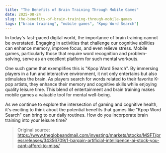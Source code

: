 ```yaml
---
title: "The Benefits of Brain Training Through Mobile Games"
date: 2025-08-24
slug: the-benefits-of-brain-training-through-mobile-games
tags: ["brain training", "mobile games", "Kpop Word Search"]
---
```


In today's fast-paced digital world, the importance of brain training cannot be overstated. Engaging in activities that challenge our cognitive abilities can enhance memory, improve focus, and even relieve stress. Mobile games, particularly those that require word recognition and problem-solving, serve as an excellent platform for such mental workouts. 

One such game that exemplifies this is "Kpop Word Search". By immersing players in a fun and interactive environment, it not only entertains but also stimulates the brain. As players search for words related to their favorite K-pop artists, they enhance their memory and cognitive skills while enjoying quality leisure time. This blend of entertainment and brain training makes mobile games a valuable tool for mental well-being.

As we continue to explore the intersection of gaming and cognitive health, it's exciting to think about the potential benefits that games like "Kpop Word Search" can bring to our daily routines. How do you incorporate brain training into your leisure time?
> Original source: https://www.theglobeandmail.com/investing/markets/stocks/MSFT/pressreleases/34356709/1-bargain-artificial-intelligence-ai-stock-you-cant-afford-to-miss/